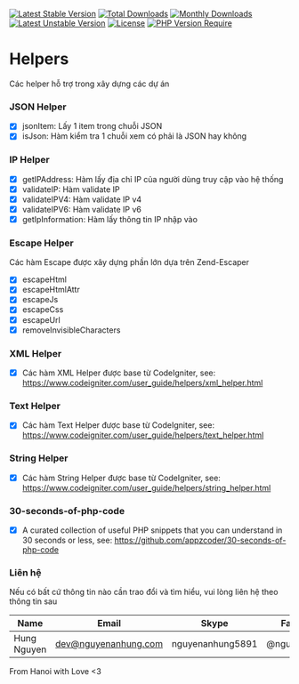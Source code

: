 [![Latest Stable Version](http://poser.pugx.org/nguyenanhung/helpers/v)](https://packagist.org/packages/nguyenanhung/helpers)
[![Total Downloads](http://poser.pugx.org/nguyenanhung/helpers/downloads)](https://packagist.org/packages/nguyenanhung/helpers)
[![Monthly Downloads](http://poser.pugx.org/nguyenanhung/helpers/d/monthly)](https://packagist.org/packages/nguyenanhung/helpers)
[![Latest Unstable Version](http://poser.pugx.org/nguyenanhung/helpers/v/unstable)](https://packagist.org/packages/nguyenanhung/helpers)
[![License](http://poser.pugx.org/nguyenanhung/helpers/license)](https://packagist.org/packages/nguyenanhung/helpers)
[![PHP Version Require](http://poser.pugx.org/nguyenanhung/helpers/require/php)](https://packagist.org/packages/nguyenanhung/helpers)

# Helpers

Các helper hỗ trợ trong xây dựng các dự án

### JSON Helper

- [x] jsonItem: Lấy 1 item trong chuỗi JSON
- [x] isJson: Hàm kiểm tra 1 chuỗi xem có phải là JSON hay không

### IP Helper

- [x] getIPAddress: Hàm lấy địa chỉ IP của người dùng truy cập vào hệ thống
- [x] validateIP: Hàm validate IP
- [x] validateIPV4: Hàm validate IP v4
- [x] validateIPV6: Hàm validate IP v6
- [x] getIpInformation: Hàm lấy thông tin IP nhập vào

### Escape Helper

Các hàm Escape được xây dựng phần lớn dựa trên Zend-Escaper

- [x] escapeHtml
- [x] escapeHtmlAttr
- [x] escapeJs
- [x] escapeCss
- [x] escapeUrl
- [x] removeInvisibleCharacters

### XML Helper

- [x] Các hàm XML Helper được base từ CodeIgniter, see: https://www.codeigniter.com/user_guide/helpers/xml_helper.html

### Text Helper

- [x] Các hàm Text Helper được base từ CodeIgniter, see: https://www.codeigniter.com/user_guide/helpers/text_helper.html

### String Helper

- [x] Các hàm String Helper được base từ CodeIgniter, see: https://www.codeigniter.com/user_guide/helpers/string_helper.html

### 30-seconds-of-php-code

- [x] A curated collection of useful PHP snippets that you can understand in 30 seconds or less, see: https://github.com/appzcoder/30-seconds-of-php-code

### Liên hệ

Nếu có bất cứ thông tin nào cần trao đổi và tìm hiểu, vui lòng liên hệ theo thông tin sau

| Name        | Email                | Skype            | Facebook      |
| ----------- | -------------------- | ---------------- | ------------- |
| Hung Nguyen | dev@nguyenanhung.com | nguyenanhung5891 | @nguyenanhung |

From Hanoi with Love <3
